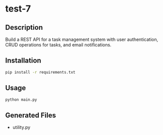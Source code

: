 # test-7

## Description
Build a REST API for a task management system with user authentication, CRUD operations for tasks, and email notifications.

## Installation
```bash
pip install -r requirements.txt
```

## Usage
```bash
python main.py
```

## Generated Files
- utility.py

